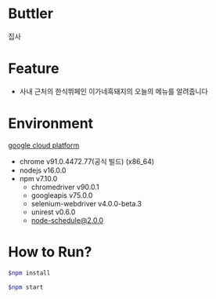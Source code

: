 # Buttler
집사

# Feature
- 사내 근처의 한식뷔페인 이가네흑돼지의 오늘의 메뉴를 알려줍니다

# Environment
[google cloud platform](https://console.cloud.google.com/apis/api/chat.googleapis.com/overview?hl=ko&orgonly=true&project=butler-316109&supportedpurview=organizationId)
- chrome v91.0.4472.77(공식 빌드) (x86_64)
- nodejs v16.0.0
- npm v7.10.0
  - chromedriver v90.0.1
  - googleapis v75.0.0
  - selenium-webdriver v4.0.0-beta.3
  - unirest v0.6.0
  - node-schedule@2.0.0
  
# How to Run?
```sh
$npm install

$npm start
```